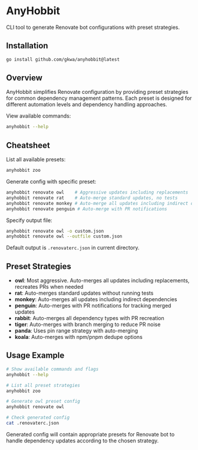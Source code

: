 # AnyHobbit

CLI tool to generate Renovate bot configurations with preset strategies.

## Installation

```bash
go install github.com/gkwa/anyhobbit@latest
```

## Overview

AnyHobbit simplifies Renovate configuration by providing preset strategies for common dependency management patterns. Each preset is designed for different automation levels and dependency handling approaches.

View available commands:

```bash
anyhobbit --help
```

## Cheatsheet

List all available presets:

```bash
anyhobbit zoo
```

Generate config with specific preset:

```bash
anyhobbit renovate owl    # Aggressive updates including replacements
anyhobbit renovate rat    # Auto-merge standard updates, no tests
anyhobbit renovate monkey # Auto-merge all updates including indirect deps
anyhobbit renovate penguin # Auto-merge with PR notifications
```

Specify output file:

```bash
anyhobbit renovate owl -o custom.json
anyhobbit renovate owl --outfile custom.json
```

Default output is `.renovaterc.json` in current directory.

## Preset Strategies

- **owl**: Most aggressive. Auto-merges all updates including replacements, recreates PRs when needed
- **rat**: Auto-merges standard updates without running tests
- **monkey**: Auto-merges all updates including indirect dependencies
- **penguin**: Auto-merges with PR notifications for tracking merged updates
- **rabbit**: Auto-merges all dependency types with PR recreation
- **tiger**: Auto-merges with branch merging to reduce PR noise
- **panda**: Uses pin range strategy with auto-merging
- **koala**: Auto-merges with npm/pnpm dedupe options

## Usage Example

```bash
# Show available commands and flags
anyhobbit --help

# List all preset strategies
anyhobbit zoo

# Generate owl preset config
anyhobbit renovate owl

# Check generated config
cat .renovaterc.json
```

Generated config will contain appropriate presets for Renovate bot to handle dependency updates according to the chosen strategy.
